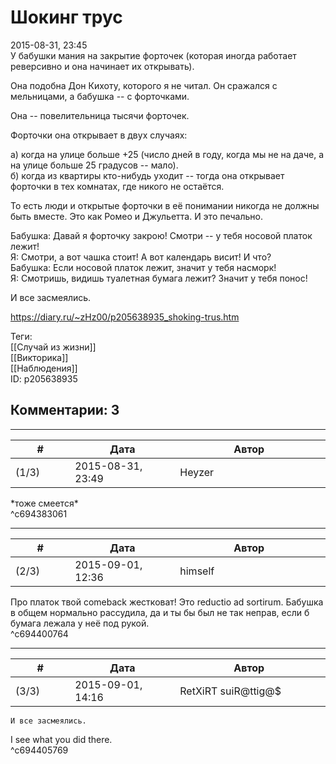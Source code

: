 Шокинг трус
===========

  
2015-08-31, 23:45  
 У бабушки мания на закрытие форточек (которая иногда работает реверсивно и она начинает их открывать).   
   
 Она подобна Дон Кихоту, которого я не читал. Он сражался с мельницами, а бабушка -- с форточками.   
   
 Она -- повелительница тысячи форточек.   
   
 Форточки она открывает в двух случаях:   
   
 а) когда на улице больше +25 (число дней в году, когда мы не на даче, а на улице больше 25 градусов -- мало).   
 б) когда из квартиры кто-нибудь уходит -- тогда она открывает форточки в тех комнатах, где никого не остаётся.   
   
 То есть люди и открытые форточки в её понимании никогда не должны быть вместе. Это как Ромео и Джульетта. И это печально.   
   
 Бабушка: Давай я форточку закрою! Смотри -- у тебя носовой платок лежит!   
 Я: Смотри, а вот чашка стоит! А вот календарь висит! И что?   
 Бабушка: Если носовой платок лежит, значит у тебя насморк!   
 Я: Смотришь, видишь туалетная бумага лежит? Значит у тебя понос!   
   
 И все засмеялись.   
  
<https://diary.ru/~zHz00/p205638935_shoking-trus.htm>  
  
Теги:  
[[Случай из жизни]]  
[[Викторика]]  
[[Наблюдения]]  
ID: p205638935  


Комментарии: 3
--------------

  


---



|         #         |              Дата              |                     Автор                     |           ID           |
| --- | --- | --- | --- |
| (1/3) | 2015-08-31, 23:49 | Heyzer | c694383061 |

  
 \*тоже смеется\*   
 ^c694383061

---



|         #         |              Дата              |                     Автор                     |           ID           |
| --- | --- | --- | --- |
| (2/3) | 2015-09-01, 12:36 | himself | c694400764 |

  
 Про платок твой comeback жестковат! Это reductio ad sortirum. Бабушка в общем нормально рассудила, да и ты бы был не так неправ, если б бумага лежала у неё под рукой.   
 ^c694400764

---



|         #         |              Дата              |                     Автор                     |           ID           |
| --- | --- | --- | --- |
| (3/3) | 2015-09-01, 14:16 | RetXiRT suiR@ttig@$ | c694405769 |

  
    И все засмеялись.    
 I see what you did there.    
 ^c694405769